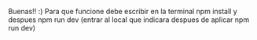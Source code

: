 Buenas!! :) Para que funcione debe escribir en la terminal npm install y despues npm run dev (entrar al local que indicara despues de aplicar npm run dev)

